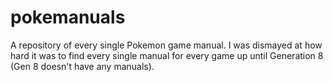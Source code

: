 # pokemanuals
A repository of every single Pokemon game manual. I was dismayed at how hard
it was to find every single manual for every game up until Generation 8 (Gen 8 doesn't have any manuals).
